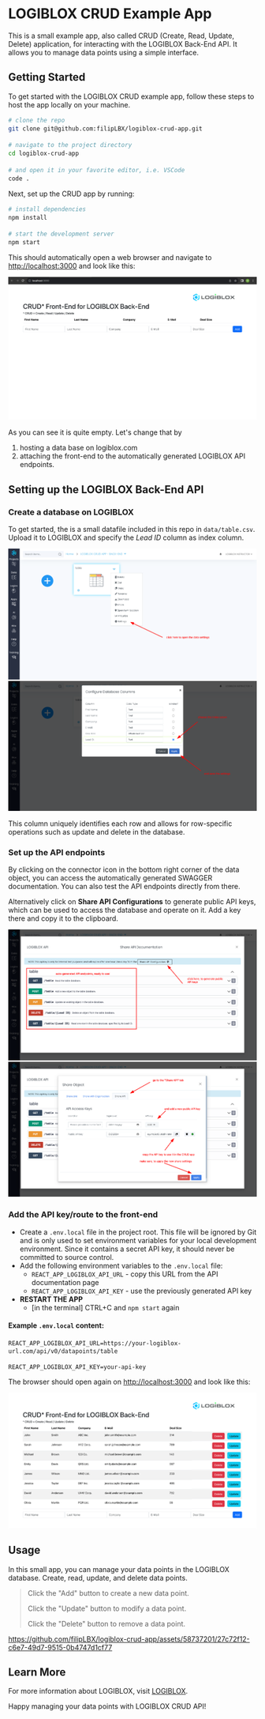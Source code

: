 # LOGIBLOX CRUD Example App

This is a small example app, also called CRUD (Create, Read, Update, Delete) application, for interacting with the LOGIBLOX Back-End API. It allows you to manage data points using a simple interface.

## Getting Started

To get started with the LOGIBLOX CRUD example app, follow these steps to host the app locally on your machine.

   ```bash
   # clone the repo
   git clone git@github.com:filipLBX/logiblox-crud-app.git

   # navigate to the project directory 
   cd logiblox-crud-app

   # and open it in your favorite editor, i.e. VSCode
   code .
   ```

Next, set up the CRUD app by running:

   ```bash
   # install dependencies
   npm install

   # start the development server
   npm start
   ```

This should automatically open a web browser and navigate to [http://localhost:3000](http://localhost:3000) and look like this:

![image](data/assets/03.png)

As you can see it is quite empty. Let's change that by

1. hosting a data base on logiblox.com
2. attaching the front-end to the automatically generated LOGIBLOX API endpoints.

## Setting up the LOGIBLOX Back-End API

### Create a database on LOGIBLOX

   To get started, the is a small datafile included in this repo in `data/table.csv`. Upload it to LOGIBLOX and specify the *Lead ID* column as index column. 

   ![image](data/assets/00.png)
   ![image](data/assets/01.png)

This column uniquely identifies each row and allows for row-specific operations such as update and delete in the database.

### Set up the API endpoints

   By clicking on the connector icon in the bottom right corner of the data object, you can access the automatically generated SWAGGER documentation. You can also test the API endpoints directly from there.

   Alternatively click on **Share API Configurations** to generate public API keys, which can be used to access the database and operate on it. Add a key there and copy it to the clipboard.  

   ![image](data/assets/05.png)
   ![image](data/assets/06.png)

### Add the API key/route to the front-end

- Create a `.env.local` file in the project root. This file will be ignored by Git and is only used to set environment variables for your local development environment. Since it contains a secret API key, it should never be committed to source control.
- Add the following environment variables to the `.env.local` file:
  - `REACT_APP_LOGIBLOX_API_URL` - copy this URL from the API documentation page
  - `REACT_APP_LOGIBLOX_API_KEY` - use the previously generated API key
- **RESTART THE APP** 
  - [in the terminal] CTRL+C and `npm start` again

#### Example `.env.local` content:

   ```plaintext
   REACT_APP_LOGIBLOX_API_URL=https://your-logiblox-url.com/api/v0/datapoints/table
   
   REACT_APP_LOGIBLOX_API_KEY=your-api-key
   ```

The browser should open again on [http://localhost:3000](http://localhost:3000) and look like this:

![image](data/assets/08.png)


## Usage

In this small app, you can manage your data points in the LOGIBLOX database.
Create, read, update, and delete data points.

> Click the "Add" button to create a new data point.
>
> Click the "Update" button to modify a data point.
>
> Click the "Delete" button to remove a data point.
>

https://github.com/filipLBX/logiblox-crud-app/assets/58737201/27c72f12-c6e7-49d7-9515-0b4747d1cf77



## Learn More

For more information about LOGIBLOX, visit [LOGIBLOX](https://logiblox.com).

Happy managing your data points with LOGIBLOX CRUD API!
